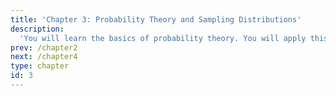 ```yaml
---
title: 'Chapter 3: Probability Theory and Sampling Distributions'
description:
  'You will learn the basics of probability theory. You will apply this knowledge in sampling from populations.'
prev: /chapter2
next: /chapter4
type: chapter
id: 3
---
```

